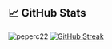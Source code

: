 ## &#x1f4c8; GitHub Stats

<p align="left"><img align="left" src="https://github-readme-stats.vercel.app/api/top-langs?username=peperc22&show_icons=true&locale=en&layout=compact&theme=radical" alt="peperc22" /></p>

 
<a href="https://git.io/streak-stats"><img src="https://github-readme-streak-stats.herokuapp.com?user=peperc22" alt="GitHub Streak" /></a>

 <br />
